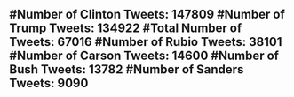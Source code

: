 #Number of Clinton Tweets: 147809
#Number of Trump Tweets: 134922
#Total Number of Tweets: 67016 
#Number of Rubio Tweets: 38101
#Number of Carson Tweets: 14600
#Number of Bush Tweets: 13782
#Number of Sanders Tweets: 9090
---
